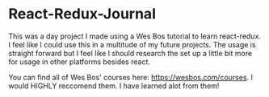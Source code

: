 # React-Redux-Journal

This was a day project I made using a Wes Bos tutorial to learn react-redux. I feel like I could use this in a multitude of my future projects. The usage is straight forward but I feel like I should research the set up a little bit more for usage in other platforms besides react.

You can find all of Wes Bos' courses here: https://wesbos.com/courses. I would HIGHLY reccomend them. I have learned alot from them!
